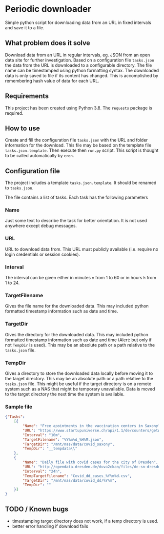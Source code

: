 # Periodic downloader
Simple python script for downloading data from an URL in fixed intervals and save it to a file.

## What problem does it solve
Download data from an URL in regular intervals, eg. JSON from an open data site for further investigation. Based on a configuration file `tasks.json` the data from the URL is downloaded to a configurable directory. The file name can be timestamped using python formatting syntax. The downloaded data is only saved to file if its content has changed. This is accomplished by remembering hash value of data for each URL.

## Requirements
This project has been created using Python 3.8. The `requests` package is required.

## How to use
Create and fill the configuration file `tasks.json` with the URL and folder information for the download. This file may be based on the template file `tasks.json.template`. Then execute then `run.py` script. This script is thought to  be called automatically by `cron`.

## Configuration file
The project includes a template `tasks.json.template`. It should be renamed to `tasks.json`. 

The file contains a list of tasks. Each task has the following parameters

### Name
Just some text to describe the task for better orientation. It is not used anywhere except debug messages.

### URL
URL to download data from. This URL must publicly available (i.e. require no login credentials or session cookies).

### Interval
The interval can be given either in minutes `m` from 1 to 60 or in hours `h` from 1 to 24. 

### TargetFilename
Gives the file name for the downloaded data. This may included python formatted timestamp information such as date and time.

### TargetDir
Gives the directory for the downloaded data. This may included python formatted timestamp information such as date and time (Alert: but only if not `TempDir` is used). This may be an absolute path or a path relative to the `tasks.json` file.

### TempDir
Gives a directory to store the downloaded data locally before moving it to the target directory. This may be an absolute path or a path relative to the `tasks.json` file. This might be useful if the target directory is on a remote system such as a NAS that might be temporary unavailable. Data is moved to the target directory the next time the system is available.

### Sample file
```JSON
{"Tasks": 
    [{
        "Name": "Free apointments in the vaccination centers in Saxony",
        "URL": "https://www.startupuniverse.ch/api/1.1/de/counters/getAll/_iz_sachsen",
        "Interval": "10m",
        "TargetFilename": "%Y%m%d_%H%M.json",
        "TargetDir": "/mnt/nas/data/covid_saxony",
        "TempDir": "__tempdata\\"
    },
    {
        "Name": "Daily file with covid cases for the city of Dresden",
        "URL": "http://opendata.dresden.de/duva2ckan/files/de-sn-dresden-corona_-_covid-19_-_fallzahlen_md1_dresden_2020ff/content",
        "Interval": "24h",
        "TempTargetFilename": "Covid_dd_cases_%Y%m%d.csv",
        "TargetDir": "/mnt/nas/data/covid_dd/%Y%m",
        "TempDir": ""
    }]
}
```

## TODO / Known bugs
- timestamping target directory does not work, if a temp directory is used.
- better error handling if download fails